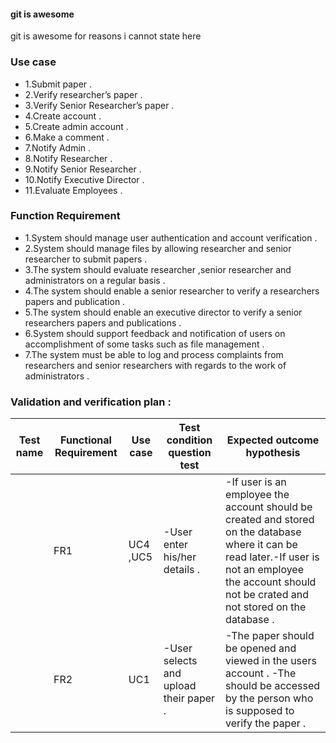 #### git is awesome
git is awesome for reasons i cannot state here 


### Use case
- 1.Submit paper .
- 2.Verify researcher’s paper .
- 3.Verify Senior Researcher’s paper .
- 4.Create account .
- 5.Create admin account .
- 6.Make a comment .
- 7.Notify Admin .
- 8.Notify Researcher .
- 9.Notify Senior Researcher .
- 10.Notify Executive Director .
- 11.Evaluate Employees .

### Function Requirement
- 1.System should manage user authentication and account verification .
- 2.System should manage files by allowing researcher and senior researcher to submit papers .
- 3.The system should evaluate researcher ,senior researcher and administrators on a regular basis .
- 4.The system should enable a senior researcher to verify a researchers papers and publication .
- 5.The system should enable an executive director to verify a senior researchers papers and publications .
- 6.System should support feedback and notification of users on accomplishment of some tasks such as file management .
- 7.The system must be able to log and process complaints from researchers and senior researchers with regards to the work of administrators .

### Validation and verification plan :

| Test name   | Functional Requirement | Use case | Test condition question test | Expected outcome hypothesis |
|-------------|------------------------|----------|------------------------------|-----------------------------|
|             | FR1                    | UC4 ,UC5 | -User enter his/her details .  | -If user is an employee the account should be created and stored on the database where it can be read later.-If user is not an employee the account should not be crated and not stored on the database .|
|             | FR2                    | UC1      | -User selects and upload their paper . | -The paper should be opened and viewed in the users account . -The should be accessed by the person who is supposed to verify the paper . |                             